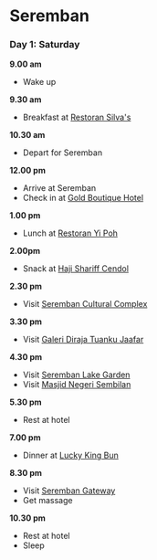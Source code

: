 # Seremban

### Day 1: Saturday

**9.00 am**
- Wake up

**9.30 am**
- Breakfast at [Restoran Silva's](https://www.tripadvisor.com.my/Restaurant_Review-g298317-d10461083-Reviews-Restoran_Silva_s_Curry_house-Subang_Jaya_Petaling_District_Selangor.html)

**10.30 am**
- Depart for Seremban

**12.00 pm**
- Arrive at Seremban
- Check in at [Gold Boutique Hotel](https://www.agoda.com/gold-boutique-hotel-seremban/hotel/seremban-my.html?cid=-218)

**1.00 pm**
- Lunch at [Restoran Yi Poh](http://johorkaki.blogspot.com/2014/06/restoran-yi-poh-in-seremban-malaysia.html)

**2.00pm**
- Snack at [Haji Shariff Cendol](http://goodyfoodies.blogspot.com/2018/01/haji-shariff-cendol-seremban.html)

**2.30 pm**
- Visit [Seremban Cultural Complex](https://www.tripadvisor.com.my/Attraction_Review-g298290-d457056-Reviews-Seremban_Cultural_Complex-Seremban_Seremban_District_Negeri_Sembilan.html)

**3.30 pm**
- Visit [Galeri Diraja Tuanku Jaafar](https://www.malaysia-traveller.com/galeri-diraja-tuanku-jaafar.html)

**4.30 pm**
- Visit [Seremban Lake Garden](http://www.mpsns.gov.my/en/visitors/places-interest/lake-garden)
- Visit [Masjid Negeri Sembilan](https://travelmalaysia.me/guide/?loc=29651&outlet=yes&place=)

**5.30 pm**
- Rest at hotel

**7.00 pm**
- Dinner at [Lucky King Bun](http://www.vkeong.com/eat/lucky-king-bun-seremban/)

**8.30 pm**
- Visit [Seremban Gateway](https://www.klnow.com.my/english/seremban-gateway-place-chill-long-drive/)
- Get massage

**10.30 pm**
- Rest at hotel
- Sleep
